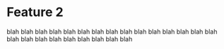 # Feature 2

blah blah blah blah blah blah blah blah blah blah blah blah blah blah blah blah blah blah blah blah blah blah blah blah